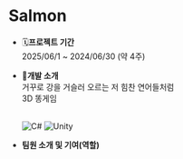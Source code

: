 # Salmon


- 🗓️**프로젝트 기간**
  <br> 2025/06/1 ~ 2024/06/30 (약 4주)

- 🧶**개발 소개**
  <br> 거꾸로 강을 거슬러 오르는 저 힘찬 연어들처럼
  <br> 3D 똥게임

  <br> ![C#](https://img.shields.io/badge/-C%23-239120?style=flat-square&logo=csharp&logoColor=white)
  ![Unity](https://img.shields.io/badge/-Unity-100000?style=flat-square&logo=unity&logoColor=white)
  
- **팀원 소개 및 기여(역할)**
<a href="https://github.com/Lesin928/Salmon/graphs/contributors">
